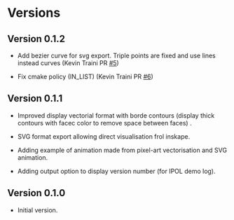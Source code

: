

# Versions

## Version 0.1.2
- Add bezier curve for svg export.
 Triple points are fixed and use lines instead curves
 (Kevin Traini PR [#5](https://github.com/kerautret/GTVimageVect/pull/5))

- Fix cmake policy (IN_LIST)
 (Kevin Traini PR [#6](https://github.com/kerautret/GTVimageVect/pull/6))
  
## Version 0.1.1

   - Improved display vectorial format with borde contours (display thick
     contours with facec color to remove space between faces) .
   
   - SVG format export allowing direct visualisation frol inskape.

   - Adding example of animation made from pixel-art vectorisation and SVG animation.

   - Adding output option to display version number (for IPOL demo log).



## Version 0.1.0 
   - Initial version.